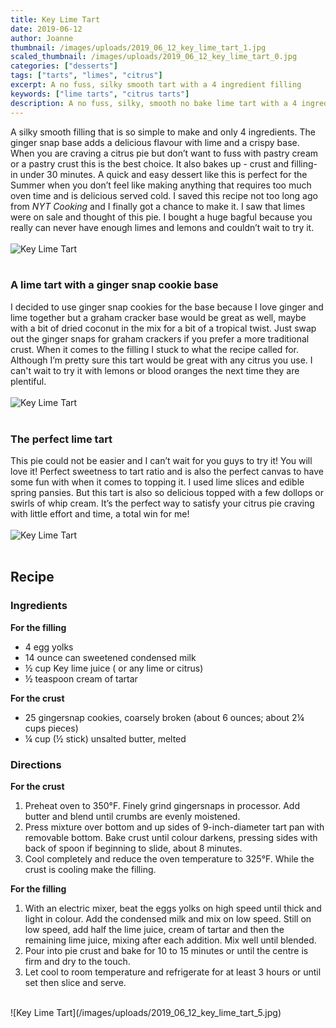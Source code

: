 ```yaml
---
title: Key Lime Tart
date: 2019-06-12
author: Joanne
thumbnail: /images/uploads/2019_06_12_key_lime_tart_1.jpg
scaled_thumbnail: /images/uploads/2019_06_12_key_lime_tart_0.jpg
categories: ["desserts"]
tags: ["tarts", "limes", "citrus"]
excerpt: A no fuss, silky smooth tart with a 4 ingredient filling
keywords: ["lime tarts", "citrus tarts"]
description: A no fuss, silky, smooth no bake lime tart with a 4 ingredient filling
---
```


A silky smooth filling that is so simple to make and only 4 ingredients. The ginger snap base adds a delicious flavour with lime and a crispy base. When you are craving a citrus pie but don’t want to fuss with pastry cream or a pastry crust this is the best choice. It also bakes up - crust and filling-  in under 30 minutes. A quick and easy dessert like this is perfect for the Summer when you don’t feel like making anything that requires too much oven time and is delicious served cold. I saved this recipe not too long ago from _NYT Cooking_ and I finally got a chance to make it. I saw that limes were on sale and thought of this pie. I bought a huge bagful because you really can never have enough limes and lemons and couldn’t wait to try it. 
</br>
</br>
![Key Lime Tart](/images/uploads/2019_06_12_key_lime_tart_2.jpg)
</br>
</br>

### A lime tart with a ginger snap cookie base
I decided to use ginger snap cookies for the base because I love ginger and lime together but a graham cracker base would be great as well, maybe with a bit of dried coconut in the mix for a bit of a tropical twist. Just swap out the ginger snaps for graham crackers if you prefer a more traditional crust. When it comes to the filling I stuck to what the recipe called for. Although I’m pretty sure this tart would be great with any citrus you use. I can't wait to try it with lemons or blood oranges the next time they are plentiful. 
</br>
</br>
![Key Lime Tart](/images/uploads/2019_06_12_key_lime_tart_3.jpg)
</br>
</br>

### The perfect lime tart
This pie could not be easier and I can’t wait for you guys to try it! You will love it! Perfect sweetness to tart ratio and is also the perfect canvas to have some fun with when it comes to topping it. I used lime slices and edible spring pansies. But this tart is also so delicious topped with a few dollops or swirls of whip cream. It’s the perfect way to satisfy your citrus pie craving with little effort and time, a total win for me! 
</br>
</br>
![Key Lime Tart](/images/uploads/2019_06_12_key_lime_tart_4.jpg)
</br>
</br>

## Recipe  


### Ingredients

__For the filling__

* <span itemprop="ingredients"> 4 egg yolks</span>
* <span itemprop="ingredients"> 14 ounce can sweetened condensed milk</span>
* <span itemprop="ingredients"> &frac12; cup Key lime juice ( or any lime or citrus)</span>
* <span itemprop="ingredients"> &frac12; teaspoon cream of tartar</span>

__For the crust__

* <span itemprop="ingredients"> 25 gingersnap cookies, coarsely broken (about 6 ounces; about 2&frac14; cups pieces)</span>
* <span itemprop="ingredients"> &frac14; cup (&frac12; stick) unsalted butter, melted</span>

### Directions
__For the crust__

1. Preheat oven to 350°F. Finely grind gingersnaps in processor. Add butter and blend until crumbs are evenly moistened. 
2. Press mixture over bottom and up sides of 9-inch-diameter tart pan with removable bottom. Bake crust until colour darkens, pressing sides with back of spoon if beginning to slide, about 8 minutes.
3. Cool completely and reduce the oven temperature to 325°F. While the crust is cooling make the filling.  

__For the filling__

1. With an electric mixer, beat the eggs yolks on high speed until thick and light in colour. Add the condensed milk and mix on low speed. Still on low speed, add half the lime juice, cream of tartar and then the remaining lime juice, mixing after each addition. Mix well until blended. 
2. Pour into pie crust and bake for 10 to 15 minutes or until the centre is firm and dry to the touch.
3. Let cool to room temperature and refrigerate for at least 3 hours or until set then slice and serve.

</br>
![Key Lime Tart](/images/uploads/2019_06_12_key_lime_tart_5.jpg)